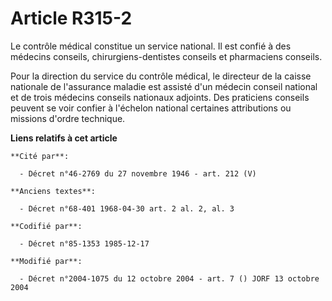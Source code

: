 # Article R315-2

Le contrôle médical constitue un service national. Il est confié à des médecins conseils, chirurgiens-dentistes conseils et
pharmaciens conseils. 

Pour la direction du service du contrôle médical, le directeur de la caisse nationale de l'assurance maladie est assisté d'un
médecin conseil national et de trois médecins conseils nationaux adjoints. Des praticiens conseils peuvent se voir confier à
l'échelon national certaines attributions ou missions d'ordre technique.

**Liens relatifs à cet article**

	**Cité par**:

	  - Décret n°46-2769 du 27 novembre 1946 - art. 212 (V)

	**Anciens textes**:

	  - Décret n°68-401 1968-04-30 art. 2 al. 2, al. 3

	**Codifié par**:

	  - Décret n°85-1353 1985-12-17

	**Modifié par**:

	  - Décret n°2004-1075 du 12 octobre 2004 - art. 7 () JORF 13 octobre 2004
